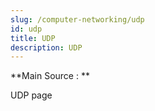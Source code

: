 ```yaml
---
slug: /computer-networking/udp
id: udp
title: UDP
description: UDP
---
```


**Main Source : **

UDP page
